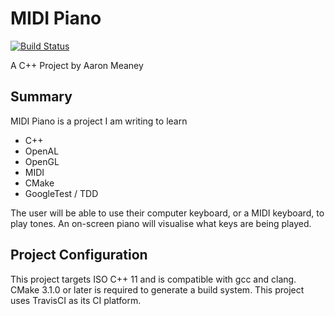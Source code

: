MIDI Piano
==========
[![Build Status](https://travis-ci.com/Reccy/MIDIPiano.svg?token=3dTnamUTKvjxLtGdMa3S&branch=master)](https://travis-ci.com/Reccy/MIDIPiano)

A C++ Project by Aaron Meaney

Summary
-------

MIDI Piano is a project I am writing to learn
* C++
* OpenAL
* OpenGL
* MIDI
* CMake
* GoogleTest / TDD

The user will be able to use their computer keyboard, or a MIDI keyboard, to play tones.
An on-screen piano will visualise what keys are being played.


Project Configuration
---------------------

This project targets ISO C++ 11 and is compatible with gcc and clang.
CMake 3.1.0 or later is required to generate a build system.
This project uses TravisCI as its CI platform.
